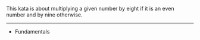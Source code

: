 This kata is about multiplying a given number by eight if it is an even number and by nine otherwise.

---

- Fundamentals
